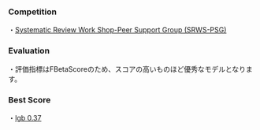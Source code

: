 ### Competition
・[Systematic Review Work Shop-Peer Support Group (SRWS-PSG)](https://signate.jp/competitions/471)

### Evaluation
・評価指標はFBetaScoreのため、スコアの高いものほど優秀なモデルとなります。

### Best Score
・[lgb 0.37](https://www.kaggle.com/yshiml/systematic-lgb?scriptVersionId=72328942)
